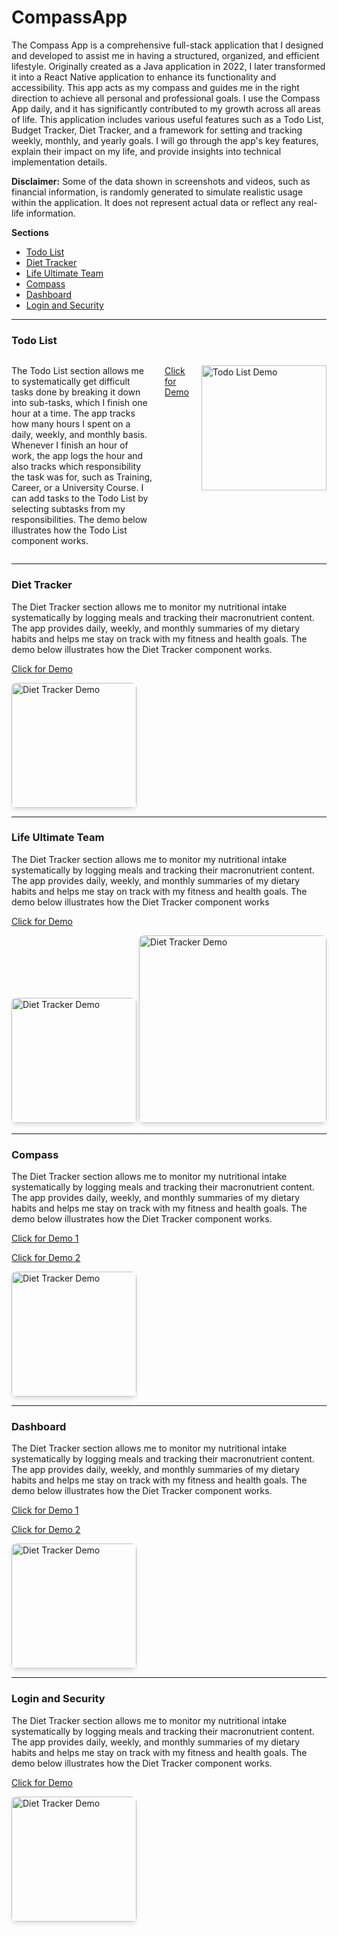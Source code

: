 # CompassApp

The Compass App is a comprehensive full-stack application that I designed and developed to assist me in having a structured, organized, and efficient lifestyle. Originally created as a Java application in 2022, I later transformed it into a React Native application to enhance its functionality and accessibility. This app acts as my compass and guides me in the right direction to achieve all personal and professional goals. I use the Compass App daily, and it has significantly contributed to my growth across all areas of life. This application includes various useful features such as a Todo List, Budget Tracker, Diet Tracker, and a framework for setting and tracking weekly, monthly, and yearly goals. I will go through the app's key features, explain their impact on my life, and provide insights into technical implementation details.

**Disclaimer:** Some of the data shown in screenshots and videos, such as financial information, is randomly generated to simulate realistic usage within the application. It does not represent actual data or reflect any real-life information.

**Sections**
- [Todo List](#todo-list)
- [Diet Tracker](#diet-tracker)
- [Life Ultimate Team](#life-ultimate-team)
- [Compass](#compass)
- [Dashboard](#dashboard)
- [Login and Security](#login-and-security)


---

### Todo List

<div style="display: flex; align-items: flex-start; gap: 20px;" align = "left">
    <p>
  The Todo List section allows me to systematically get difficult tasks done by breaking it down into sub-tasks, which I finish one hour at a time. The app tracks how many hours I spent on a daily, weekly, and monthly basis. Whenever I finish an hour of work, the app logs the hour and also tracks which responsibility the task was for, such as Training, Career, or a University Course. I can add tasks to the Todo List by selecting subtasks from my responsibilities. The demo below illustrates how the Todo List component works.
  </p>
  
[Click for Demo](https://kshoker12.github.io/CompassApp/images/demos/tododemo.mp4)
  
  <img 
    src="https://github.com/user-attachments/assets/79dd2b0a-edd1-407c-bc28-1219df1c7ded" 
    width="200" 
    alt="Todo List Demo"
  />
</div>

---

### Diet Tracker

<div>
  <p>
    The Diet Tracker section allows me to monitor my nutritional intake systematically by logging meals and tracking their macronutrient content. 
    The app provides daily, weekly, and monthly summaries of my dietary habits and helps me stay on track with my fitness and health goals. 
    The demo below illustrates how the Diet Tracker component works.
  </p>

  [Click for Demo](https://kshoker12.github.io/CompassApp/images/demos/dietdemo.mp4)
  
  <img 
    src="https://github.com/user-attachments/assets/5de2ad5b-2b43-4ca3-a81d-f301d26eb30e" 
    width="200" 
    style="border-radius: 8px; box-shadow: 0 4px 6px rgba(0, 0, 0, 0.1);" 
    alt="Diet Tracker Demo"
  />
</div>

---

### Life Ultimate Team

<div>
  <p>
    The Diet Tracker section allows me to monitor my nutritional intake systematically by logging meals and tracking their macronutrient content. 
    The app provides daily, weekly, and monthly summaries of my dietary habits and helps me stay on track with my fitness and health goals. 
    The demo below illustrates how the Diet Tracker component works
  </p>
  
  [Click for Demo](https://kshoker12.github.io/CompassApp/images/demos/ratingdemo.mp4)

<img 
    src="https://github.com/user-attachments/assets/ae175302-809b-4642-b739-512764ffa32e"
    width="200" 
    style="border-radius: 8px; box-shadow: 0 4px 6px rgba(0, 0, 0, 0.1);" 
    alt="Diet Tracker Demo"
  />
  <img 
    src="https://github.com/user-attachments/assets/78251a9c-3a2c-4ce6-acde-e16d58817dbd"
    width="300" 
    style="border-radius: 8px; box-shadow: 0 4px 6px rgba(0, 0, 0, 0.1);" 
    alt="Diet Tracker Demo"
  />

</div>



---

### Compass

<div>
  <p>
    The Diet Tracker section allows me to monitor my nutritional intake systematically by logging meals and tracking their macronutrient content. 
    The app provides daily, weekly, and monthly summaries of my dietary habits and helps me stay on track with my fitness and health goals. 
    The demo below illustrates how the Diet Tracker component works.
  </p>

[Click for Demo 1](https://kshoker12.github.io/CompassApp/images/demos/wcompassdemo.mp4)

[Click for Demo 2](https://kshoker12.github.io/CompassApp/images/demos/compassdemo.mp4)

  <img 
    src="https://github.com/user-attachments/assets/87a1777e-9db9-4169-ad46-7881ebe0d3b0"
    width="200" 
    style="border-radius: 8px; box-shadow: 0 4px 6px rgba(0, 0, 0, 0.1);" 
    alt="Diet Tracker Demo"
  />
</div>

---

### Dashboard

<div>
    <p>
    The Diet Tracker section allows me to monitor my nutritional intake systematically by logging meals and tracking their macronutrient content. 
    The app provides daily, weekly, and monthly summaries of my dietary habits and helps me stay on track with my fitness and health goals. 
    The demo below illustrates how the Diet Tracker component works.
  </p>

[Click for Demo 1](https://kshoker12.github.io/CompassApp/images/demos/dashboarddemo.mp4)

[Click for Demo 2](https://kshoker12.github.io/CompassApp/images/demos/dashboarddemo2.mp4)
  
  <img 
    src="https://github.com/user-attachments/assets/6b5b1d3d-6b41-45cc-8353-80e12e25800d"
    width="200" 
    style="border-radius: 8px; box-shadow: 0 4px 6px rgba(0, 0, 0, 0.1);" 
    alt="Diet Tracker Demo"
  />
</div>

---


### Login and Security

<div>
    <p>
    The Diet Tracker section allows me to monitor my nutritional intake systematically by logging meals and tracking their macronutrient content. 
    The app provides daily, weekly, and monthly summaries of my dietary habits and helps me stay on track with my fitness and health goals. 
    The demo below illustrates how the Diet Tracker component works.
  </p>

[Click for Demo](https://kshoker12.github.io/CompassApp/images/demos/login.mp4)
  
  <img 
    src="https://github.com/user-attachments/assets/21f9331c-7a0b-41cc-9023-90f45bd128cd"
    width="200" 
    style="border-radius: 8px; box-shadow: 0 4px 6px rgba(0, 0, 0, 0.1);" 
    alt="Diet Tracker Demo"
  />
</div>


